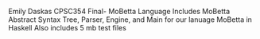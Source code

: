 Emily Daskas
CPSC354 Final- MoBetta Language
Includes MoBetta Abstract Syntax Tree, Parser, Engine, and Main for our lanuage MoBetta in Haskell
Also includes 5 mb test files
